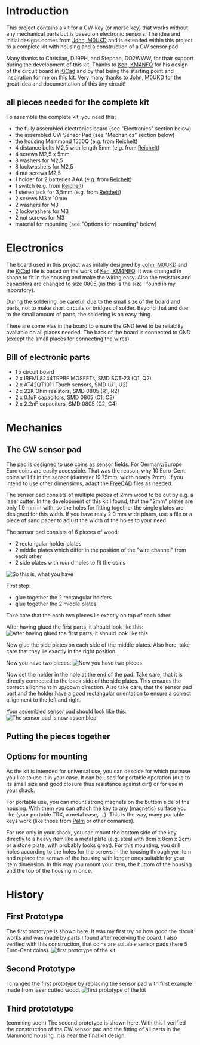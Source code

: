 # Introduction #

This project contains a kit for a CW-key (or morse key) that works without any mechanical parts but is based on electronic sensors. The idea and initial designs comes from [John, M0UKD](https://m0ukd.com/homebrew/capacitive-cw-touch-key-circuits/) and is extended within this project to a complete kit with housing and a construction of a CW sensor pad.

Many thanks to Christian, DJ9PH, and Stephan, DO2WWW, for thair support during the development of this kit.
Thanks to [Ken, KM4NFQ](https://github.com/km4nfq/capacitive-touch-key) for his design of the circuit board in [KiCad](https://www.kicad.org/) and by that being the starting point and inspiration for me on this kit.
Very many thanks to [John, M0UKD](https://m0ukd.com/homebrew/capacitive-cw-touch-key-circuits/) for the great idea and documentation of this tiny circuit!

## all pieces needed for the complete kit ##

To assemble the complete kit, you need this:
- the fully assembled electronics board (see "Electronics" section below)
- the assembled CW Sensor Pad (see "Mechanics" section below)
- the housing Mammond 1550Q (e.g. from [Reichelt](https://www.reichelt.de/de/de/shop/produkt/alugehaeuse_1550_q_60_x_55_x_30_mm_aluminium-221407))
- 4 distance bolts M2,5 with length 5mm (e.g. from [Reichelt](https://www.reichelt.de/de/de/shop/produkt/distanzbolzen_5_mm_m2_5-236284))
- 4 screws M2,5 x 5mm
- 8 washers for M2,5
- 8 lockwashers for M2,5
- 4 nut screws M2,5
- 1 holder for 2 batteries AAA (e.g. from [Reichelt](https://www.reichelt.de/de/de/shop/produkt/batteriehalter_fuer_2_microzellen_aaa_loetfahnen-57125))
- 1 switch (e.g. from [Reichelt](https://www.reichelt.de/de/de/shop/produkt/miniatur-kippschalter_ein-aus_3_a_125_v-359360))
- 1 stereo jack for 3,5mm (e.g. from [Reichelt](https://www.reichelt.de/de/de/shop/produkt/klinkeneinbaubuchse_3_5_mm_stereo-7301))
- 2 screws M3 x 10mm
- 2 washers for M3
- 2 lockwashers for M3
- 2 nut screws for M3
- material for mounting (see "Options for mounting" below)

# Electronics #
The board used in this project was initally designed by [John, M0UKD](https://m0ukd.com/homebrew/capacitive-cw-touch-key-circuits/) and the [KiCad](https://www.kicad.org/) file is based on the work of [Ken, KM4NFQ](https://github.com/km4nfq/capacitive-touch-key). It was changed in shape to fit in the housing and make the wiring easy. Also the resistors and capacitors are changed to size 0805 (as this is the size I found in my laboratory).

During the soldering, be carefull due to the small size of the board and parts, not to make short circuits or bridges of solder. Beyond that and due to the small amount of parts, the soldering is an easy thing.

There are some vias in the board to ensure the GND level to be reliablity available on all places needed. The back of the board is connected to GND (except the small places for connecting the wires).

## Bill of electronic parts ##
- 1 x circuit board
- 2 x IRFML8244TRPBF MOSFETs, SMD SOT-23 (Q1, Q2)
- 2 x AT42QT1011 Touch sensors, SMD (U1, U2)
- 2 x 22K Ohm resistors, SMD 0805 (R1, R2)
- 2 x 0.1uF capacitors, SMD 0805 (C1, C3)
- 2 x 2.2nF capacitors, SMD 0805 (C2, C4)


# Mechanics #

## The CW sensor pad ##
The pad is designed to use coins as sensor fields. For Germany/Europe Euro coins are easily accessible. That was the reason, why 10 Euro-Cent coins will fit in the sensor (diameter 19.75mm, width nearly 2mm). If you intend to use other dimensions, adapt the [FreeCAD](https://www.freecad.org/) files as needed.

The sensor pad consists of multiple pieces of 2mm wood to be cut by e.g. a laser cutter. In the development of this kit I found, that the "2mm" plates are only 1.9 mm in with, so the holes for fitting together the single plates are designed for this width. If you have realy 2.0 mm wide plates, use a file or a piece of sand paper to adjust the width of the holes to your need.

The sensor pad consists of 6 pieces of wood:
- 2 rectangular holder plates
- 2 middle plates which differ in the position of the "wire channel" from each other
- 2 side plates with round holes to fit the coins

![So this is, what you have](infos/pictures/sensor_pad_single_pieces.jpg)

First step:
- glue together the 2 rectangular holders
- glue together the 2 middle plates

Take care that the each two pieces lie exactly on top of each other!

After having glued the first parts, it should look like this:
![After having glued the first parts, it should look like this](infos/pictures/sensor_pad_first_parts_glued.jpg)

Now glue the side plates on each side of the middle plates. Also here, take care that they lie exactly in the right position.

Now you have two pieces:
![Now you have two pieces](infos/pictures/sensor_pad_sensor_and_holder.jpg)

Now set the holder in the hole at the end of the pad. Take care, that it is directly connected to the back side of the side plates. This ensures the correct allignment in up/down direction. Also take care, that the sensor pad part and the holder have a good rectangular orientation to ensure a correct allignment to the left and right.

Your assembled sensor pad should look like this:
![The sensor pad is now assembled](infos/pictures/sensor_pad_assembled.jpg)



## Putting the pieces together ##



## Options for mounting ##
As the kit is intended for universal use, you can descide for which purpuse you like to use it in your case. It can be used for portable operation (due to its small size and good closure thus resistance against dirt) or for use in your shack.

For portable use, you can mount strong magnets on the buttom side of the housing. With them you can attach the key to any (magnetic) surface you like (your portable TRX, a metal case, ...). This is the way, many portable keys work (like those from [Palm](https://www.eham.net/reviews/view-product/11153) or other comanies).

For use only in your shack, you can mount the bottom side of the key directly to a heavy item like a metal plate (e.g. steal with 8cm x 8cm x 2cm) or a stone plate, with probably looks great). For this mounting, you drill holes according to the holes for the screws in the housing through yor item and replace the screws of the housing with longer ones suitable for your item dimension. In this way you mount your item, the buttom of the housing and the top of the housing in once.


# History #

## First Prototype ##
The first prototype is shown here. It was my first try on how good the circuit works and was made by parts I found after receiving the board. I also verified with this construction, that coins are suitable sensor pads (here 5 Euro-Cent coins).
![first prototype of the kit](infos/pictures/prototype_1.jpg)


## Second Prototype ##
I changed the first prototype by replacing the sensor pad with first example made from laser cutted wood.
![first prototype of the kit](infos/pictures/prototype_2.jpg)

## Third protototype ##


(comming soon)
The second prototype is shown here. With this I verified the construction of the CW sensor pad and the fitting of all parts in the Mammond housing. It is near the final kit design.
